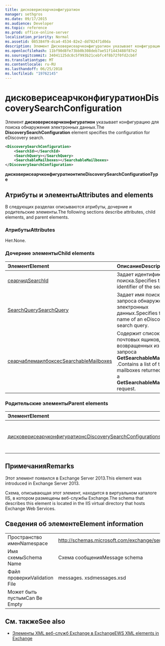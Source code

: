 ```yaml
---
title: дисковерисеарчконфигуратион
manager: sethgros
ms.date: 09/17/2015
ms.audience: Developer
ms.topic: reference
ms.prod: office-online-server
localization_priority: Normal
ms.assetid: 085384f9-dca4-4534-82e2-dd782471d0da
description: Элемент Дисковерисеарчконфигуратион указывает конфигурацию для поиска обнаружения электронных данных.
ms.openlocfilehash: 11bf90d8fe73bb0b308deb7ae51f1443488f87e2
ms.sourcegitcommit: 34041125dc8c5f993b21cebfc4f8b72f0fd2cb6f
ms.translationtype: MT
ms.contentlocale: ru-RU
ms.lasthandoff: 06/25/2018
ms.locfileid: "19762145"
---
```

# <a name="discoverysearchconfiguration"></a><span data-ttu-id="73d89-103">дисковерисеарчконфигуратион</span><span class="sxs-lookup"><span data-stu-id="73d89-103">DiscoverySearchConfiguration</span></span>

<span data-ttu-id="73d89-104">Элемент **дисковерисеарчконфигуратион** указывает конфигурацию для поиска обнаружения электронных данных.</span><span class="sxs-lookup"><span data-stu-id="73d89-104">The **DiscoverySearchConfiguration** element specifies the configuration for eDiscovery search.</span></span> 
  
```XML
<DiscoverySearchConfiguration>
    <SearchId></SearchId>
    <SearchQuery></SearchQuery>
    <SearchableMailboxes></SearchableMailboxes>
</DiscoverySearchConfiguration>
```

 <span data-ttu-id="73d89-105">**дисковерисеарчконфигуратионтипе**</span><span class="sxs-lookup"><span data-stu-id="73d89-105">**DiscoverySearchConfigurationType**</span></span>
## <a name="attributes-and-elements"></a><span data-ttu-id="73d89-106">Атрибуты и элементы</span><span class="sxs-lookup"><span data-stu-id="73d89-106">Attributes and elements</span></span>

<span data-ttu-id="73d89-107">В следующих разделах описываются атрибуты, дочерние и родительские элементы.</span><span class="sxs-lookup"><span data-stu-id="73d89-107">The following sections describe attributes, child elements, and parent elements.</span></span>
  
### <a name="attributes"></a><span data-ttu-id="73d89-108">Атрибуты</span><span class="sxs-lookup"><span data-stu-id="73d89-108">Attributes</span></span>

<span data-ttu-id="73d89-109">Нет.</span><span class="sxs-lookup"><span data-stu-id="73d89-109">None.</span></span>
  
### <a name="child-elements"></a><span data-ttu-id="73d89-110">Дочерние элементы</span><span class="sxs-lookup"><span data-stu-id="73d89-110">Child elements</span></span>

|<span data-ttu-id="73d89-111">**Элемент**</span><span class="sxs-lookup"><span data-stu-id="73d89-111">**Element**</span></span>|<span data-ttu-id="73d89-112">**Описание**</span><span class="sxs-lookup"><span data-stu-id="73d89-112">**Description**</span></span>|
|:-----|:-----|
|[<span data-ttu-id="73d89-113">сеарчид</span><span class="sxs-lookup"><span data-stu-id="73d89-113">SearchId</span></span>](searchid.md) <br/> |<span data-ttu-id="73d89-114">Задает идентификатор поиска.</span><span class="sxs-lookup"><span data-stu-id="73d89-114">Specifies the identifier of the search.</span></span>  <br/> |
|[<span data-ttu-id="73d89-115">SearchQuery</span><span class="sxs-lookup"><span data-stu-id="73d89-115">SearchQuery</span></span>](searchquery.md) <br/> |<span data-ttu-id="73d89-116">Задает имя поискового запроса обнаружения электронных данных.</span><span class="sxs-lookup"><span data-stu-id="73d89-116">Specifies the name of an eDiscovery search query.</span></span>  <br/> |
|[<span data-ttu-id="73d89-117">сеарчаблемаилбоксес</span><span class="sxs-lookup"><span data-stu-id="73d89-117">SearchableMailboxes</span></span>](searchablemailboxes.md) <br/> |<span data-ttu-id="73d89-118">Содержит список почтовых ящиков, возвращенных из запроса **GetSearchableMailboxes** .</span><span class="sxs-lookup"><span data-stu-id="73d89-118">Contains a list of the mailboxes returned from a **GetSearchableMailboxes** request.</span></span>  <br/> |
   
### <a name="parent-elements"></a><span data-ttu-id="73d89-119">Родительские элементы</span><span class="sxs-lookup"><span data-stu-id="73d89-119">Parent elements</span></span>

|<span data-ttu-id="73d89-120">**Элемент**</span><span class="sxs-lookup"><span data-stu-id="73d89-120">**Element**</span></span>|<span data-ttu-id="73d89-121">**Описание**</span><span class="sxs-lookup"><span data-stu-id="73d89-121">**Description**</span></span>|
|:-----|:-----|
|[<span data-ttu-id="73d89-122">дисковерисеарчконфигуратионс</span><span class="sxs-lookup"><span data-stu-id="73d89-122">DiscoverySearchConfigurations</span></span>](discoverysearchconfigurations.md) <br/> |<span data-ttu-id="73d89-123">Указывает массив элементов **дисковерисеарчконфигуратион** .</span><span class="sxs-lookup"><span data-stu-id="73d89-123">Specifies an array of **DiscoverySearchConfiguration** elements.</span></span>  <br/> |
   
## <a name="remarks"></a><span data-ttu-id="73d89-124">Примечания</span><span class="sxs-lookup"><span data-stu-id="73d89-124">Remarks</span></span>

<span data-ttu-id="73d89-125">Этот элемент появился в Exchange Server 2013.</span><span class="sxs-lookup"><span data-stu-id="73d89-125">This element was introduced in Exchange Server 2013.</span></span>
  
<span data-ttu-id="73d89-126">Схема, описывающая этот элемент, находится в виртуальном каталоге IIS, в котором размещены веб-службы Exchange.</span><span class="sxs-lookup"><span data-stu-id="73d89-126">The schema that describes this element is located in the IIS virtual directory that hosts Exchange Web Services.</span></span>
  
## <a name="element-information"></a><span data-ttu-id="73d89-127">Сведения об элементе</span><span class="sxs-lookup"><span data-stu-id="73d89-127">Element information</span></span>

|||
|:-----|:-----|
|<span data-ttu-id="73d89-128">Пространство имен</span><span class="sxs-lookup"><span data-stu-id="73d89-128">Namespace</span></span>  <br/> |http://schemas.microsoft.com/exchange/services/2006/messages  <br/> |
|<span data-ttu-id="73d89-129">Имя схемы</span><span class="sxs-lookup"><span data-stu-id="73d89-129">Schema Name</span></span>  <br/> |<span data-ttu-id="73d89-130">Схема сообщения</span><span class="sxs-lookup"><span data-stu-id="73d89-130">Message schema</span></span>  <br/> |
|<span data-ttu-id="73d89-131">Файл проверки</span><span class="sxs-lookup"><span data-stu-id="73d89-131">Validation File</span></span>  <br/> |<span data-ttu-id="73d89-132">messages. xsd</span><span class="sxs-lookup"><span data-stu-id="73d89-132">messages.xsd</span></span>  <br/> |
|<span data-ttu-id="73d89-133">Может быть пустым</span><span class="sxs-lookup"><span data-stu-id="73d89-133">Can Be Empty</span></span>  <br/> ||
   
## <a name="see-also"></a><span data-ttu-id="73d89-134">См. также</span><span class="sxs-lookup"><span data-stu-id="73d89-134">See also</span></span>

- [<span data-ttu-id="73d89-135">Элементы XML веб-служб Exchange в Exchange</span><span class="sxs-lookup"><span data-stu-id="73d89-135">EWS XML elements in Exchange</span></span>](ews-xml-elements-in-exchange.md)

